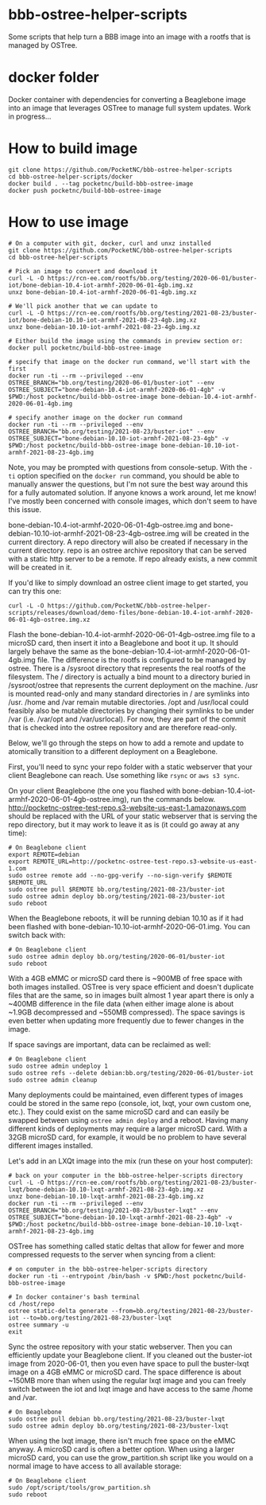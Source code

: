 # bbb-ostree-helper-scripts

Some scripts that help turn a BBB image into an image with a rootfs that is managed by OSTree.

# docker folder

Docker container with dependencies for converting a Beaglebone image into
an image that leverages OSTree to manage full system updates. 
Work in progress...

# How to build image

    git clone https://github.com/PocketNC/bbb-ostree-helper-scripts
    cd bbb-ostree-helper-scripts/docker
    docker build . --tag pocketnc/build-bbb-ostree-image
    docker push pocketnc/build-bbb-ostree-image

# How to use image

    # On a computer with git, docker, curl and unxz installed
    git clone https://github.com/PocketNC/bbb-ostree-helper-scripts
    cd bbb-ostree-helper-scripts

    # Pick an image to convert and download it
    curl -L -O https://rcn-ee.com/rootfs/bb.org/testing/2020-06-01/buster-iot/bone-debian-10.4-iot-armhf-2020-06-01-4gb.img.xz
    unxz bone-debian-10.4-iot-armhf-2020-06-01-4gb.img.xz

    # We'll pick another that we can update to
    curl -L -O https://rcn-ee.com/rootfs/bb.org/testing/2021-08-23/buster-iot/bone-debian-10.10-iot-armhf-2021-08-23-4gb.img.xz
    unxz bone-debian-10.10-iot-armhf-2021-08-23-4gb.img.xz

    # Either build the image using the commands in preview section or:
    docker pull pocketnc/build-bbb-ostree-image

    # specify that image on the docker run command, we'll start with the first
    docker run -ti --rm --privileged --env OSTREE_BRANCH="bb.org/testing/2020-06-01/buster-iot" --env OSTREE_SUBJECT="bone-debian-10.4-iot-armhf-2020-06-01-4gb" -v $PWD:/host pocketnc/build-bbb-ostree-image bone-debian-10.4-iot-armhf-2020-06-01-4gb.img

    # specify another image on the docker run command
    docker run -ti --rm --privileged --env OSTREE_BRANCH="bb.org/testing/2021-08-23/buster-iot" --env OSTREE_SUBJECT="bone-debian-10.10-iot-armhf-2021-08-23-4gb" -v $PWD:/host pocketnc/build-bbb-ostree-image bone-debian-10.10-iot-armhf-2021-08-23-4gb.img

Note, you may be prompted with questions from console-setup. With the `-ti` option specified on the `docker run` command, you should
be able to manually answer the questions, but I'm not sure the best way around this for a fully automated solution. If anyone knows
a work around, let me know! I've mostly been concerned with console images, which don't seem to have this issue.

bone-debian-10.4-iot-armhf-2020-06-01-4gb-ostree.img and bone-debian-10.10-iot-armhf-2021-08-23-4gb-ostree.img will be created
in the current directory. A repo directory will also be created if necessary in the current directory.
repo is an ostree archive repository that can be served with a static http server to be a remote. If repo already exists, a new commit will
be created in it.

If you'd like to simply download an ostree client image to get started, you can try this one:

    curl -L -O https://github.com/PocketNC/bbb-ostree-helper-scripts/releases/download/demo-files/bone-debian-10.4-iot-armhf-2020-06-01-4gb-ostree.img.xz

Flash the bone-debian-10.4-iot-armhf-2020-06-01-4gb-ostree.img file to a microSD card, then insert it into a Beaglebone and boot it up.
It should largely behave the same as the bone-debian-10.4-iot-armhf-2020-06-01-4gb.img file. The difference is the rootfs is configured
to be managed by ostree. There is a /sysroot directory that represents the real rootfs of the filesystem. The / directory is actually
a bind mount to a directory buried in /sysroot/ostree that represents the current deployment on the machine. /usr is mounted read-only
and many standard directories in / are symlinks into /usr. /home and /var remain mutable directories. /opt and /usr/local could feasibly
also be mutable directories by changing their symlinks to be under /var (i.e. /var/opt and /var/usrlocal). For now, they are part of
the commit that is checked into the ostree repository and are therefore read-only.

Below, we'll go through the steps on how to add a remote and update to atomically transition to a different deployment on a Beaglebone.

First, you'll need to sync your repo folder with a static webserver that your client Beaglebone can reach. Use something like
`rsync` or `aws s3 sync`.

On your client Beaglebone (the one you flashed with bone-debian-10.4-iot-armhf-2020-06-01-4gb-ostree.img), run the commands below.
http://pocketnc-ostree-test-repo.s3-website-us-east-1.amazonaws.com should be replaced with the URL of your static webserver that is serving the repo directory,
but it may work to leave it as is (it could go away at any time):

    # On Beaglebone client
    export REMOTE=debian
    export REMOTE_URL=http://pocketnc-ostree-test-repo.s3-website-us-east-1.com
    sudo ostree remote add --no-gpg-verify --no-sign-verify $REMOTE $REMOTE_URL
    sudo ostree pull $REMOTE bb.org/testing/2021-08-23/buster-iot
    sudo ostree admin deploy bb.org/testing/2021-08-23/buster-iot
    sudo reboot

When the Beaglebone reboots, it will be running debian 10.10 as if it had been flashed with bone-debian-10.10-iot-armhf-2020-06-01.img.
You can switch back with:

    # On Beaglebone client
    sudo ostree admin deploy bb.org/testing/2020-06-01/buster-iot
    sudo reboot

With a 4GB eMMC or microSD card there is ~900MB of free space with both images installed. OSTree is very space efficient and doesn't
duplicate files that are the same, so in images built almost 1 year apart there is only a ~400MB difference in the file data (when either image alone is about ~1.9GB decompressed and ~550MB compressed). 
The space savings is even better when updating more frequently due to fewer changes in the image. 

If space savings are important, data can be reclaimed as well:

    # On Beaglebone client
    sudo ostree admin undeploy 1
    sudo ostree refs --delete debian:bb.org/testing/2020-06-01/buster-iot
    sudo ostree admin cleanup

Many deployments could be maintained, even different types of images could be stored in the same repo (console, iot, lxqt, your own custom one, etc.). They could exist on the same microSD card and can easily be swapped between using `ostree admin deploy` and a reboot. 
Having many different kinds of deployments may require a larger microSD card. With a 32GB microSD card, for example, it would be no problem to have several different images installed.

Let's add in an LXQt image into the mix (run these on your host computer):

    # back on your computer in the bbb-ostree-helper-scripts directory
    curl -L -O https://rcn-ee.com/rootfs/bb.org/testing/2021-08-23/buster-lxqt/bone-debian-10.10-lxqt-armhf-2021-08-23-4gb.img.xz
    unxz bone-debian-10.10-lxqt-armhf-2021-08-23-4gb.img.xz
    docker run -ti --rm --privileged --env OSTREE_BRANCH="bb.org/testing/2021-08-23/buster-lxqt" --env OSTREE_SUBJECT="bone-debian-10.10-lxqt-armhf-2021-08-23-4gb" -v $PWD:/host pocketnc/build-bbb-ostree-image bone-debian-10.10-lxqt-armhf-2021-08-23-4gb.img

OSTree has something called static deltas that allow for fewer and more compressed requests to the server when syncing from a client:

    # on computer in the bbb-ostree-helper-scripts directory
    docker run -ti --entrypoint /bin/bash -v $PWD:/host pocketnc/build-bbb-ostree-image

    # In docker container's bash terminal
    cd /host/repo
    ostree static-delta generate --from=bb.org/testing/2021-08-23/buster-iot --to=bb.org/testing/2021-08-23/buster-lxqt
    ostree summary -u
    exit

Sync the ostree repository with your static webserver. Then you can efficiently update your Beaglebone client. If you cleaned out the
buster-iot image from 2020-06-01, then you even have space to pull the buster-lxqt image on a 4GB eMMC or microSD card. The space
difference is about ~150MB more than when using the regular lxqt image and you can freely switch between the iot and lxqt image and
have access to the same /home and /var.

    # On Beaglebone
    sudo ostree pull debian bb.org/testing/2021-08-23/buster-lxqt
    sudo ostree admin deploy bb.org/testing/2021-08-23/buster-lxqt

When using the lxqt image, there isn't much free space on the eMMC anyway. A microSD card is often a better option. When using a larger
microSD card, you can use the grow_partition.sh script like you would on a normal image to have access to all available storage:

    # On Beaglebone client
    sudo /opt/script/tools/grow_partition.sh
    sudo reboot

